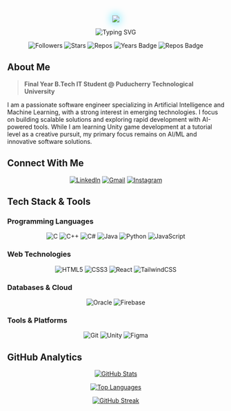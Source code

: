 <div align="center">

<img src="https://readme-typing-svg.demolab.com?font=Orbitron&weight=900&size=45&duration=1000&pause=1000&color=1B3B6F&center=true&vCenter=true&repeat=false&width=800&height=80&lines=ARJUN+CHRISTOPHER" style="filter: drop-shadow(0 0 10px #00D9FF);" />

</div>

<p align="center">

<img src="https://readme-typing-svg.demolab.com?font=Orbitron&weight=900&size=36&duration=3000&pause=1000&color=00D9FF&center=true&vCenter=true&multiline=false&width=800&lines=Software+Engineer;AI%2FML+Enthusiast;Passionate+Game+Developer;Full+Stack+Developer" alt="Typing SVG"/>

</p>

<div align="center">

![Followers](https://img.shields.io/github/followers/arjun-christopher?style=for-the-badge&color=1B3B6F&labelColor=00D9FF&logo=github)
![Stars](https://img.shields.io/github/stars/arjun-christopher?style=for-the-badge&color=1B3B6F&labelColor=00D9FF&logo=github)
![Repos](https://img.shields.io/badge/dynamic/json?url=https://api.github.com/users/arjun-christopher&query=$.public_repos&label=Repositories&style=for-the-badge&color=1B3B6F&labelColor=00D9FF&logo=github)
![Years Badge](https://badges.pufler.dev/years/arjun-christopher?style=for-the-badge&color=1B3B6F&logo=github)
![Repos Badge](https://badges.pufler.dev/repos/arjun-christopher?style=for-the-badge&color=1B3B6F&logo=github)

</div>

## About Me

> **Final Year B.Tech IT Student @ Puducherry Technological University**

I am a passionate software engineer specializing in Artificial Intelligence and Machine Learning, with a strong interest in emerging technologies. I focus on building scalable solutions and exploring rapid development with AI-powered tools. While I am learning Unity game development at a tutorial level as a creative pursuit, my primary focus remains on AI/ML and innovative software solutions.

## Connect With Me

<div align="center">

[![LinkedIn](https://img.shields.io/badge/LinkedIn-0077B5?style=for-the-badge&logo=linkedin&logoColor=white)](https://linkedin.com/in/arjun-christopher-2330a1327/)
[![Gmail](https://img.shields.io/badge/Gmail-D14836?style=for-the-badge&logo=gmail&logoColor=white)](mailto:arjunchristopher2004@gmail.com)
[![Instagram](https://img.shields.io/badge/Instagram-E4405F?style=for-the-badge&logo=instagram&logoColor=white)](https://instagram.com/arjun_christopher_)

</div>

## Tech Stack & Tools

### Programming Languages

<div align="center">

![C](https://img.shields.io/badge/C-00599C?style=for-the-badge&logo=c&logoColor=white)
![C++](https://img.shields.io/badge/C++-00599C?style=for-the-badge&logo=cplusplus&logoColor=white)
![C#](https://img.shields.io/badge/C%23-239120?style=for-the-badge&logo=csharp&logoColor=white)
![Java](https://img.shields.io/badge/Java-ED8B00?style=for-the-badge&logo=java&logoColor=white)
![Python](https://img.shields.io/badge/Python-FFD43B?style=for-the-badge&logo=python&logoColor=blue)
![JavaScript](https://img.shields.io/badge/JavaScript-F7DF1E?style=for-the-badge&logo=javascript&logoColor=black)

</div>

### Web Technologies

<div align="center">

![HTML5](https://img.shields.io/badge/HTML5-E34F26?style=for-the-badge&logo=html5&logoColor=white)
![CSS3](https://img.shields.io/badge/CSS3-1572B6?style=for-the-badge&logo=css3&logoColor=white)
![React](https://img.shields.io/badge/React-20232A?style=for-the-badge&logo=react&logoColor=61DAFB)
![TailwindCSS](https://img.shields.io/badge/Tailwind_CSS-38B2AC?style=for-the-badge&logo=tailwind-css&logoColor=white)

</div>

### Databases & Cloud

<div align="center">

![Oracle](https://img.shields.io/badge/Oracle-F80000?style=for-the-badge&logo=oracle&logoColor=white)
![Firebase](https://img.shields.io/badge/Firebase-039BE5?style=for-the-badge&logo=Firebase&logoColor=white)

</div>

### Tools & Platforms

<div align="center">

![Git](https://img.shields.io/badge/Git-F05032?style=for-the-badge&logo=git&logoColor=white)
![Unity](https://img.shields.io/badge/Unity-100000?style=for-the-badge&logo=unity&logoColor=white)
![Figma](https://img.shields.io/badge/Figma-F24E1E?style=for-the-badge&logo=figma&logoColor=white)

</div>

## GitHub Analytics

<div align="center">

[![GitHub Stats](https://github-readme-stats.vercel.app/api?username=arjun-christopher&show_icons=true&theme=transparent&count_private=true)](https://github.com/arjun-christopher)

[![Top Languages](https://github-readme-stats.vercel.app/api/top-langs/?username=arjun-christopher&layout=compact&theme=transparent)](https://github.com/arjun-christopher)

[![GitHub Streak](https://streak-stats.demolab.com?user=arjun-christopher&theme=transparent)](https://git.io/streak-stats)

</div>
